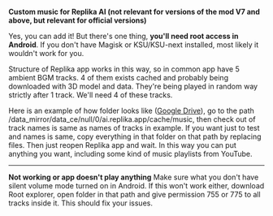 **Custom music for Replika AI (not relevant for versions of the mod V7 and above, but relevant for official versions)**

Yes, you can add it! But there's one thing, **you'll need root access in Android**. If you don't have Magisk or KSU/KSU-next installed, most likely it wouldn't work for you.

Structure of Replika app works in this way, so in common app have 5 ambient BGM tracks. 4 of them exists cached and probably being downloaded with 3D model and data. They're being played in random way strictly after 1 track. We'll need 4 of these tracks.

Here is an example of how folder looks like ([Google Drive](https://drive.google.com/uc?id=1yr2M4GKu9tUcR7Abr5SZJd_7L9YelklT&export=download)), go to the path /data_mirror/data_ce/null/0/ai.replika.app/cache/music, then check out of track names is same as names of tracks in example. If you want just to test and names is same, copy everything in that folder on that path by replacing files. Then just reopen Replika app and wait. In this way you can put anything you want, including some kind of music playlists from YouTube.

----

**Not working or app doesn't play anything**
Make sure what you don't have silent volume mode turned on in Android. If this won't work either, download Root explorer, open folder in that path and give permission 755 or 775 to all tracks inside it. This should fix your issues.
